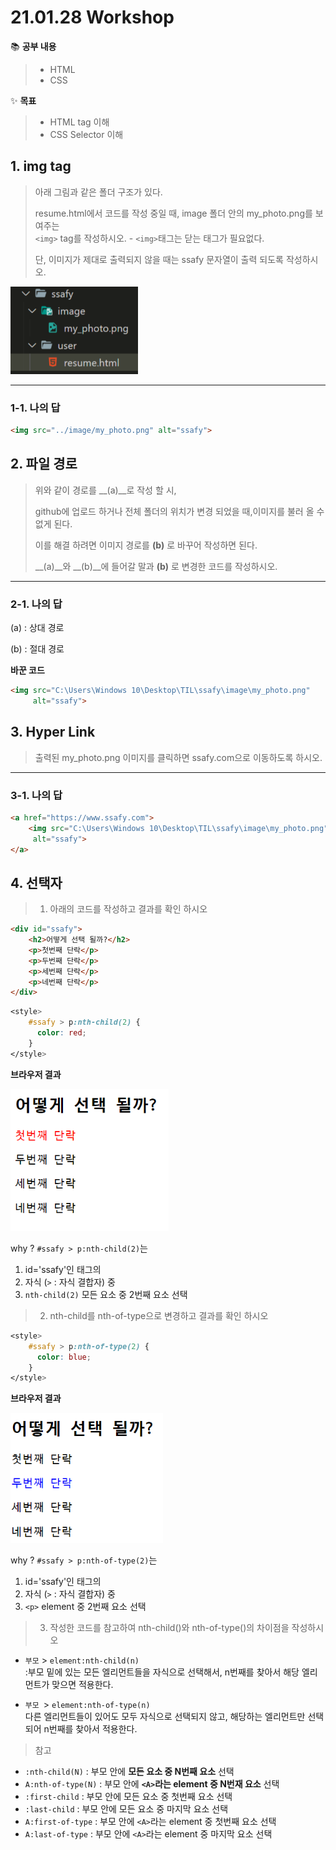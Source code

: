 # 21.01.28 Workshop



📚 **공부 내용**

>- HTML
>- CSS



✨ **목표**

> - HTML tag 이해
> - CSS Selector 이해



## 1. img tag

> 아래 그림과 같은 폴더 구조가 있다. 
>
> resume.html에서 코드를 작성 중일 때, image 폴더 안의 my_photo.png를 보여주는<br>`<img>` tag를 작성하시오. - `<img>`태그는 닫는 태그가 필요없다.
>
> 단, 이미지가 제대로 출력되지 않을 때는 ssafy 문자열이 출력 되도록 작성하시오.

<img src="workshop.assets/image-20210201174615942.png" alt="image-20210201174615942" style="zoom:67%;"/>



---

### 1-1. 나의 답

```html
<img src="../image/my_photo.png" alt="ssafy">
```





## 2. 파일 경로

> 위와 같이 경로를 __(a)__로 작성 할 시, 
>
> github에 업로드 하거나 전체 폴더의 위치가 변경 되었을 때,이미지를 불러 올 수 없게 된다. 
>
> 이를 해결 하려면 이미지 경로를 __(b)__ 로 바꾸어 작성하면 된다.
>
> 
>
>  __(a)__와 __(b)__에 들어갈 말과 __(b)__ 로 변경한 코드를 작성하시오.

---

### 2-1. 나의 답

(a) : 상대 경로

(b) : 절대 경로

**바꾼 코드**

```html
<img src="C:\Users\Windows 10\Desktop\TIL\ssafy\image\my_photo.png" 
     alt="ssafy">
```





## 3. Hyper Link

> 출력된 my_photo.png 이미지를 클릭하면 ssafy.com으로 이동하도록 하시오.

---

### 3-1. 나의 답

```html
<a href="https://www.ssafy.com">
	<img src="C:\Users\Windows 10\Desktop\TIL\ssafy\image\my_photo.png" 
     alt="ssafy">
</a>
```





## 4. 선택자

> 1) 아래의 코드를 작성하고 결과를 확인 하시오

```html
<div id="ssafy">
    <h2>어떻게 선택 될까?</h2>
    <p>첫번째 단락</p>
    <p>두번째 단락</p>
    <p>세번째 단락</p>
    <p>네번째 단락</p>
</div>
```

```css
<style>
    #ssafy > p:nth-child(2) {
      color: red;
    }
</style>
```



**브라우저 결과**

<img src="workshop.assets/image-20210201180212307.png" alt="image-20210201180212307" style="zoom:80%;" />

why ? `#ssafy > p:nth-child(2)`는 

1. id='ssafy'인 태그의 
2. 자식 (`>` : 자식 결합자) 중 
3. `nth-child(2)` 모든 요소 중 2번째 요소 선택



> 2) nth-child를 nth-of-type으로 변경하고 결과를 확인 하시오

```css
<style>
    #ssafy > p:nth-of-type(2) {
      color: blue;
    }
</style>
```



**브라우저 결과**

<img src="workshop.assets/image-20210201180847084.png" alt="image-20210201180847084" style="zoom: 80%;" />

why ? `#ssafy > p:nth-of-type(2)`는 

1. id='ssafy'인 태그의 
2. 자식 (`>` : 자식 결합자) 중 
3. `<p>` element 중 2번째 요소 선택



> 3) 작성한 코드를 참고하여 nth-child()와 nth-of-type()의 차이점을 작성하시오

- `부모` > `element:nth-child(n)`<br>:부모 밑에 있는 모든 엘리먼트들을 자식으로 선택해서, n번째를 찾아서 해당 엘리먼트가 맞으면 적용한다.

- `부모 `> `element:nth-of-type(n)`<br>다른 엘리먼트들이 있어도 모두 자식으로 선택되지 않고, 해당하는 엘리먼트만 선택되어 n번째를 찾아서 적용한다.



> 참고

- `:nth-child(N)` : 부모 안에 **모든 요소 중 N번째 요소** 선택
- `A:nth-of-type(N)` : 부모 안에 **`<A>`라는 element 중 N번재 요소** 선택
- `:first-child` : 부모 안에 모든 요소 중 첫번째 요소 선택
- `:last-child` : 부모 안에 모든 요소 중 마지막 요소 선택
- `A:first-of-type` : 부모 안에 `<A>`라는 element 중 첫번째 요소 선택
- `A:last-of-type` : 부모 안에 `<A>`라는 element 중 마지막 요소 선택



